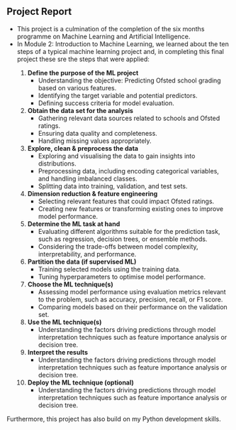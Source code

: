 ## Project Report

- This project is a culmination of the completion of the six months programme on Machine Learning and Artificial Intelligence. 
- In Module 2: Introduction to Machine Learning, we learned about the ten steps of a typical machine learning project and, in completing this final project these sre the steps that were applied:
   <p>
    <ol type="1">
     <li><b>Define the purpose of the ML project</b>
     <ul>
       <li>Understanding the objective: Predicting Ofsted school grading based on various features.</li>
       <li>Identifying the target variable and potential predictors.</li>
       <li>Defining success criteria for model evaluation.</li>
     </ul>
     </li>
     <li><b>Obtain the data set for the analysis</b>
     <ul>
       <li>Gathering relevant data sources related to schools and Ofsted ratings.</li>
       <li>Ensuring data quality and completeness.</li>
       <li>Handling missing values appropriately.</li>
     </ul>
     </li>
     <li><b>Explore, clean & preprocess the data</b>
     <ul>
       <li>Exploring and visualising the data to gain insights into distributions.</li>
       <li>Preprocessing data, including encoding categorical variables, and handling imbalanced classes.</li>
       <li>Splitting data into training, validation, and test sets.</li>
     </ul>
     </li>
     <li><b>Dimension reduction & feature engineering</b>
     <ul>
       <li>Selecting relevant features that could impact Ofsted ratings.</li>
       <li>Creating new features or transforming existing ones to improve model performance.</li>
     </ul>
     </li>
     <li><b>Determine the ML task at hand</b>
     <ul>
       <li>Evaluating different algorithms suitable for the prediction task, such as regression, decision trees, or ensemble methods.</li>
       <li>Considering the trade-offs between model complexity, interpretability, and performance.</li>
     </ul>
     </li>
     <li><b>Partition the data (if supervised ML)</b>
     <ul>
       <li>Training selected models using the training data.</li>
       <li>Tuning hyperparameters to optimise model performance.</li>
     </ul>
     </li>
     <li><b>Choose the ML technique(s)</b>
     <ul>
       <li>Assessing model performance using evaluation metrics relevant to the problem, such as accuracy, precision, recall, or F1 score.</li>
       <li>Comparing models based on their performance on the validation set.</li>
     </ul>
     </li>
     <li><b>Use the ML technique(s)</b>
     <ul>
       <li>Understanding the factors driving predictions through model interpretation techniques such as feature importance analysis or decision tree.</li>
     </ul>
     </li>
     <li><b>Interpret the results</b>
     <ul>
       <li>Understanding the factors driving predictions through model interpretation techniques such as feature importance analysis or decision tree.</li>
     </ul>
     </li>
     <li><b>Deploy the ML technique (optional)</b>
     <ul>
       <li>Understanding the factors driving predictions through model interpretation techniques such as feature importance analysis or decision tree.</li>
     </ul>
     </li>
    </ol>
   </p>

Furthermore, this project has also build on my Python development skills.
